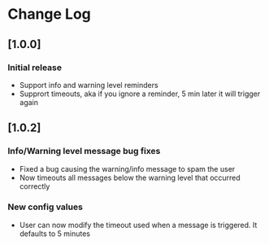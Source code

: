 # Change Log

## [1.0.0]

### Initial release
* Support info and warning level reminders
* Supprort timeouts, aka if you ignore a reminder, 5 min later it will trigger again

## [1.0.2]

### Info/Warning level message bug fixes
* Fixed a bug causing the warning/info message to spam the user
* Now timeouts all messages below the warning level that occurred correctly

### New config values
* User can now modify the timeout used when a message is triggered. It defaults to 5 minutes